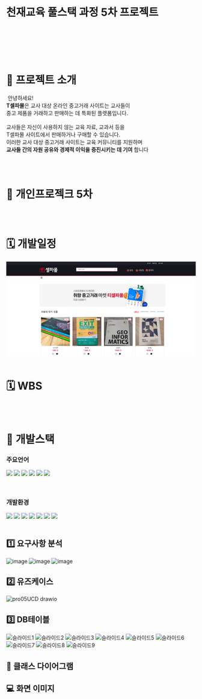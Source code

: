 # 천재교육 풀스택 과정 5차 프로젝트 
<br/>



&nbsp;&nbsp;&nbsp;&nbsp;&nbsp;&nbsp;&nbsp;&nbsp;&nbsp;&nbsp;&nbsp;&nbsp;&nbsp;&nbsp;&nbsp;&nbsp;&nbsp;&nbsp;&nbsp;&nbsp;&nbsp;&nbsp;&nbsp;&nbsp;&nbsp;&nbsp;&nbsp;&nbsp;&nbsp;&nbsp;&nbsp;&nbsp;&nbsp;&nbsp;&nbsp;&nbsp;&nbsp;&nbsp;&nbsp;&nbsp;&nbsp;&nbsp;&nbsp;&nbsp;&nbsp;&nbsp;&nbsp;&nbsp;&nbsp;&nbsp;&nbsp;&nbsp;&nbsp;&nbsp;&nbsp;&nbsp;&nbsp;&nbsp;&nbsp;&nbsp;
​
<br/><br/>
​
# 📂 프로젝트 소개 
​
안녕하세요! <br/>
**T셀파몰**은 교사 대상 온라인 중고거래 사이트는 교사들이 <br/>
중고 제품을 거래하고 판매하는 데 특화된 플랫폼입니다.
​<br/><br/>
교사들은 자신이 사용하지 않는 교육 자료, 교과서 등을 <br/>
T셀파몰 사이트에서 판매하거나 구매할 수 있습니다.  <br/>
이러한 교사 대상 중고거래 사이트는 교육 커뮤니티를 지원하며 <br/>
**교사들 간의 자원 공유와 경제적 이익을 증진시키는 데 기여** 합니다
 <br/> <br/>
 

<br/>



  # 👤 개인프로젝크 5차 
​
<br/>
​
# 🗓 개발일정
![image](./산출물/화면구현/index.png)
<br/>
​
# 🗓 WBS


<br/>
​

#  🔨 개발스택

### 주요언어
<img  src="https://img.shields.io/badge/java-007396?style=for-the-badge&logo=java&logoColor=white"> <img  src="https://img.shields.io/badge/html5-E34F26?style=for-the-badge&logo=html5&logoColor=white"> <img  src="https://img.shields.io/badge/css-1572B6?style=for-the-badge&logo=css3&logoColor=white"> <img  src="https://img.shields.io/badge/javascript-F7DF1E?style=for-the-badge&logo=javascript&logoColor=black"> <img src="https://img.shields.io/badge/jquery-0769AD?style=for-the-badge&logo=jquery&logoColor=white"> <img src="https://img.shields.io/badge/bulma-00D0B1?style=for-the-badge&logo=bulma&logoColor=white">
 
​
​
​
​
​
​
### 개발환경
<img src="https://img.shields.io/badge/spring-6DB33F?style=for-the-badge&logo=spring&logoColor=white"> <img  src="https://img.shields.io/badge/apache tomcat-F8DC75?style=for-the-badge&logo=apachetomcat&logoColor=white"> <img  src="https://img.shields.io/badge/github-181717?style=for-the-badge&logo=github&logoColor=white">
<img  src="https://img.shields.io/badge/git-F05032?style=for-the-badge&logo=git&logoColor=white">
<img  src="https://img.shields.io/badge/intellijidea-6A5FBB?style=for-the-badge&logo=intellijidea&logoColor=white"> <img  src="https://img.shields.io/badge/mariaDB-003545?style=for-the-badge&logo=mariaDB&logoColor=white">  <img  src="https://img.shields.io/badge/figma-%23F24E1E.svg?style=for-the-badge&logo=figma&logoColor=white"> 
​
<br/>
​




## 1️⃣ 요구사항 분석
![image](https://github.com/kuyejin/project5/assets/65212187/665f5100-4111-4702-bc66-bf21463c5ebc)
![image](https://github.com/kuyejin/project5/assets/65212187/721900d8-9c95-405d-b78e-505ccd76581d)
![image](https://github.com/kuyejin/project5/assets/65212187/0aa96e3e-651e-4878-b037-11bcc1b271de)
<br/>

## 2️⃣ 유즈케이스
![pro05UCD drawio](https://github.com/kuyejin/project5/assets/65212187/d489bc83-8ab8-433d-9eb8-002e5659582f)
<br/>

## 3️⃣ DB테이블
![슬라이드1](https://github.com/kuyejin/project5/assets/65212187/19356d92-583f-4600-84bc-d929122cd441)
![슬라이드2](https://github.com/kuyejin/project5/assets/65212187/66eff9f8-e58d-4855-84fe-439dcc06ce10)
![슬라이드3](https://github.com/kuyejin/project5/assets/65212187/0fd7036f-caf9-483f-854a-fc8c120df05d)
![슬라이드4](https://github.com/kuyejin/project5/assets/65212187/8db2cd98-ef78-400d-8f67-768f3148dd17)
![슬라이드5](https://github.com/kuyejin/project5/assets/65212187/691e4526-5624-4eb3-9386-5f8cbf594bef)
![슬라이드6](https://github.com/kuyejin/project5/assets/65212187/d6692221-8ac8-487b-9236-a3fe89711fde)
![슬라이드7](https://github.com/kuyejin/project5/assets/65212187/f8fbbbcc-caba-4b9a-a261-56e9c27290eb)
![슬라이드8](https://github.com/kuyejin/project5/assets/65212187/d080800e-a531-493a-9e49-76e8465de3e1)
![슬라이드9](https://github.com/kuyejin/project5/assets/65212187/9757fee0-da47-486b-8358-8a00a1d6eb23)
<br/>

## 📐  클래스 다이어그램


##  💻 화면 이미지
​
